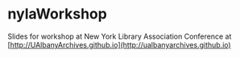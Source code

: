 # nylaWorkshop

Slides for workshop at New York Library Association Conference at [http://UAlbanyArchives.github.io](http://ualbanyarchives.github.io)

